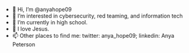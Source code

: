 - 👋 Hi, I’m @anyahope09
- 👀 I’m interested in cybersecurity, red teaming, and information tech
- 🌱 I’m currently in high school.
- 💞️ I love Jesus.
- 📫 Other places to find me: twitter: anya_hope09; linkedin: Anya Peterson


